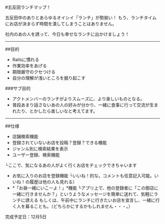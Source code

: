 #五反田ランチマップ！

五反田中のありとあらゆるオイシイ「ランチ」が勢揃い！
もう、ランチタイムにお店が決まらず時間を潰してしまうことはありません。

社内のあの人を誘って、今日も幸せなランチに出かけましょう！

------------------------------
##目的

- Railsに慣れる
- 作業効率をあげる
- 期限厳守のクセつける
- 自分の理解が浅いところを掘り起こす


###サブ目的

- アクトメンバーのランチがよりスムーズに、より楽しいものとなる。
- 普段あまり話さないあの人の好みが分かり、一緒に食事に行って交流が生まれたり、とかしたら楽しいなと考えてます。

------------------------------

##仕様
- 店舗検索機能
- 登録されていないお店を投稿？登録？できる機能
- ジャンル別に検索結果を表示
- ユーザー登録、検索機能

└ここで、気になるあの人がよく行くお店をチェックできちゃいます
- お気に入りのお店を登録機能
 └いいね！的な。コメントも任意記入可能。いいね！の履歴は他の人も見れる）
- *「お昼一緒にいこーよ！」*機能
 └アプリ上で、他の登録者に「この御店に一緒に行きませんか？」というようなメッセージを簡単に送れて、気軽にランチに誘える
 もしくは、午前中にランチに行きたいお店を宣言し、一緒に行く人を募ることも。（どちらかにするかもしれません・・・。）


完成予定日：12月5日
